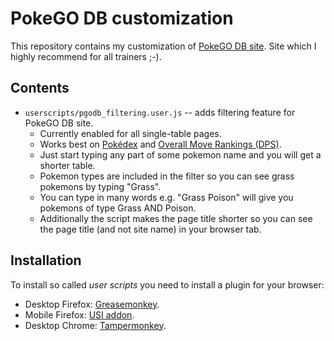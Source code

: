 PokeGO DB customization
=========================

This repository contains my customization of [PokeGO DB site](http://www.pokemongodb.net/). Site which I highly recommend for all trainers ;-).

Contents
--------

* `userscripts/pgodb_filtering.user.js` -- adds filtering feature for PokeGO DB site.
	* Currently enabled for all single-table pages.
	* Works best on [Pokédex](http://www.pokemongodb.net/2016/05/pokemon-go-pokedex.html) and [Overall Move Rankings (DPS)](http://www.pokemongodb.net/2016/07/overall-move-rankings-dps.html).
	* Just start typing any part of some pokemon name and you will get a shorter table.
	* Pokemon types are included in the filter so you can see grass pokemons by typing "Grass".
	* You can type in many words e.g. "Grass Poison" will give you pokemons of type Grass AND Poison.
	* Additionally the script makes the page title shorter so you can see the page title (and not site name) in your browser tab.

Installation
------------

To install so called *user scripts* you need to install a plugin for your browser:

* Desktop Firefox: [Greasemonkey](https://addons.mozilla.org/pl/firefox/addon/greasemonkey/).
* Mobile Firefox: [USI addon](https://addons.mozilla.org/pl/firefox/addon/userunified-script-injector/).  
* Desktop Chrome: [Tampermonkey](https://chrome.google.com/webstore/detail/tampermonkey/dhdgffkkebhmkfjojejmpbldmpobfkfo).
